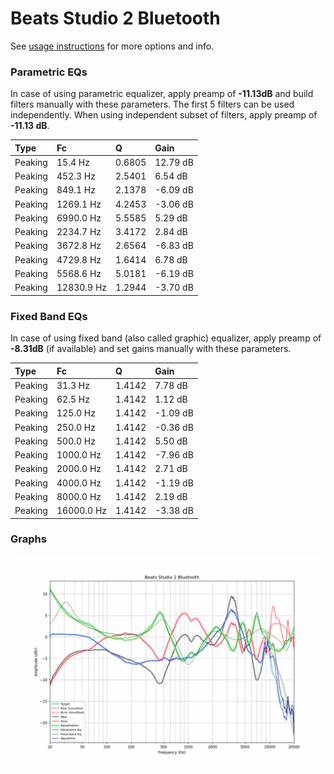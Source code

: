 # Beats Studio 2 Bluetooth
See [usage instructions](https://github.com/jaakkopasanen/AutoEq#usage) for more options and info.

### Parametric EQs
In case of using parametric equalizer, apply preamp of **-11.13dB** and build filters manually
with these parameters. The first 5 filters can be used independently.
When using independent subset of filters, apply preamp of **-11.13 dB**.

| Type    | Fc         |      Q | Gain     |
|:--------|:-----------|:-------|:---------|
| Peaking | 15.4 Hz    | 0.6805 | 12.79 dB |
| Peaking | 452.3 Hz   | 2.5401 | 6.54 dB  |
| Peaking | 849.1 Hz   | 2.1378 | -6.09 dB |
| Peaking | 1269.1 Hz  | 4.2453 | -3.06 dB |
| Peaking | 6990.0 Hz  | 5.5585 | 5.29 dB  |
| Peaking | 2234.7 Hz  | 3.4172 | 2.84 dB  |
| Peaking | 3672.8 Hz  | 2.6564 | -6.83 dB |
| Peaking | 4729.8 Hz  | 1.6414 | 6.78 dB  |
| Peaking | 5568.6 Hz  | 5.0181 | -6.19 dB |
| Peaking | 12830.9 Hz | 1.2944 | -3.70 dB |

### Fixed Band EQs
In case of using fixed band (also called graphic) equalizer, apply preamp of **-8.31dB**
(if available) and set gains manually with these parameters.

| Type    | Fc         |      Q | Gain     |
|:--------|:-----------|:-------|:---------|
| Peaking | 31.3 Hz    | 1.4142 | 7.78 dB  |
| Peaking | 62.5 Hz    | 1.4142 | 1.12 dB  |
| Peaking | 125.0 Hz   | 1.4142 | -1.09 dB |
| Peaking | 250.0 Hz   | 1.4142 | -0.36 dB |
| Peaking | 500.0 Hz   | 1.4142 | 5.50 dB  |
| Peaking | 1000.0 Hz  | 1.4142 | -7.96 dB |
| Peaking | 2000.0 Hz  | 1.4142 | 2.71 dB  |
| Peaking | 4000.0 Hz  | 1.4142 | -1.19 dB |
| Peaking | 8000.0 Hz  | 1.4142 | 2.19 dB  |
| Peaking | 16000.0 Hz | 1.4142 | -3.38 dB |

### Graphs
![](./Beats%20Studio%202%20Bluetooth.png)